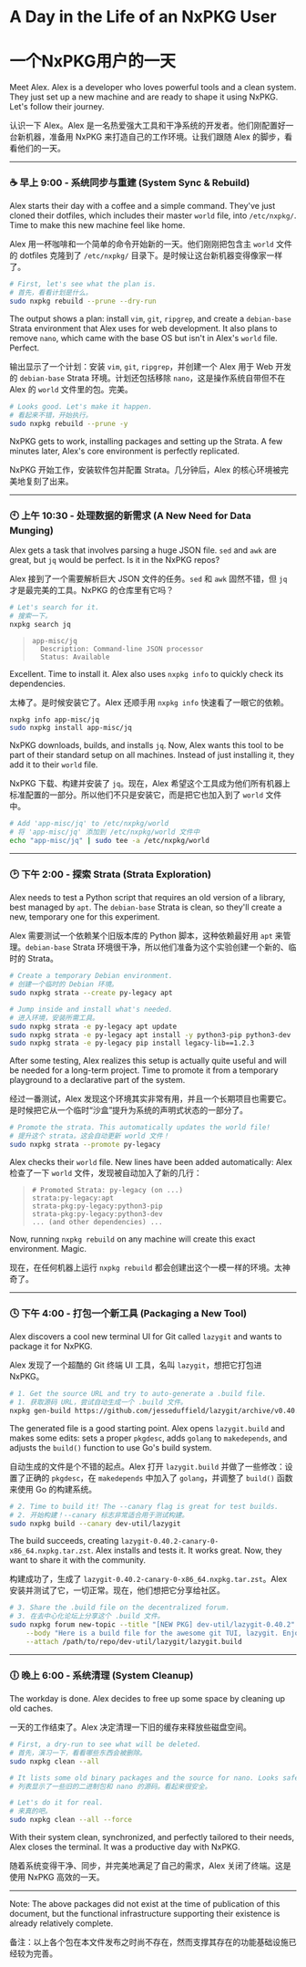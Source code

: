 # A Day in the Life of an NxPKG User
# 一个NxPKG用户的一天

Meet Alex. Alex is a developer who loves powerful tools and a clean system. They just set up a new machine and are ready to shape it using NxPKG. Let's follow their journey.

认识一下 Alex。Alex 是一名热爱强大工具和干净系统的开发者。他们刚配置好一台新机器，准备用 NxPKG 来打造自己的工作环境。让我们跟随 Alex 的脚步，看看他们的一天。

---

### ☕ 早上 9:00 - 系统同步与重建 (System Sync & Rebuild)

Alex starts their day with a coffee and a simple command. They've just cloned their dotfiles, which includes their master `world` file, into `/etc/nxpkg/`. Time to make this new machine feel like home.

Alex 用一杯咖啡和一个简单的命令开始新的一天。他们刚刚把包含主 `world` 文件的 dotfiles 克隆到了 `/etc/nxpkg/` 目录下。是时候让这台新机器变得像家一样了。

```bash
# First, let's see what the plan is.
# 首先，看看计划是什么。
sudo nxpkg rebuild --prune --dry-run
```

The output shows a plan: install `vim`, `git`, `ripgrep`, and create a `debian-base` Strata environment that Alex uses for web development. It also plans to remove `nano`, which came with the base OS but isn't in Alex's `world` file. Perfect.

输出显示了一个计划：安装 `vim`, `git`, `ripgrep`，并创建一个 Alex 用于 Web 开发的 `debian-base` Strata 环境。计划还包括移除 `nano`，这是操作系统自带但不在 Alex 的 `world` 文件里的包。完美。

```bash
# Looks good. Let's make it happen.
# 看起来不错，开始执行。
sudo nxpkg rebuild --prune -y
```

NxPKG gets to work, installing packages and setting up the Strata. A few minutes later, Alex's core environment is perfectly replicated.

NxPKG 开始工作，安装软件包并配置 Strata。几分钟后，Alex 的核心环境被完美地复刻了出来。

---

### 🕙 上午 10:30 - 处理数据的新需求 (A New Need for Data Munging)

Alex gets a task that involves parsing a huge JSON file. `sed` and `awk` are great, but `jq` would be perfect. Is it in the NxPKG repos?

Alex 接到了一个需要解析巨大 JSON 文件的任务。`sed` 和 `awk` 固然不错，但 `jq` 才是最完美的工具。NxPKG 的仓库里有它吗？

```bash
# Let's search for it.
# 搜索一下。
nxpkg search jq
```

> ```
> app-misc/jq
>   Description: Command-line JSON processor
>   Status: Available
> ```

Excellent. Time to install it. Alex also uses `nxpkg info` to quickly check its dependencies.

太棒了。是时候安装它了。Alex 还顺手用 `nxpkg info` 快速看了一眼它的依赖。

```bash
nxpkg info app-misc/jq
sudo nxpkg install app-misc/jq
```

NxPKG downloads, builds, and installs `jq`. Now, Alex wants this tool to be part of their standard setup on all machines. Instead of just installing it, they add it to their `world` file.

NxPKG 下载、构建并安装了 `jq`。现在，Alex 希望这个工具成为他们所有机器上标准配置的一部分。所以他们不只是安装它，而是把它也加入到了 `world` 文件中。

```bash
# Add 'app-misc/jq' to /etc/nxpkg/world
# 将 'app-misc/jq' 添加到 /etc/nxpkg/world 文件中
echo "app-misc/jq" | sudo tee -a /etc/nxpkg/world
```

---

### 🕑 下午 2:00 - 探索 Strata (Strata Exploration)

Alex needs to test a Python script that requires an old version of a library, best managed by `apt`. The `debian-base` Strata is clean, so they'll create a new, temporary one for this experiment.

Alex 需要测试一个依赖某个旧版本库的 Python 脚本，这种依赖最好用 `apt` 来管理。`debian-base` Strata 环境很干净，所以他们准备为这个实验创建一个新的、临时的 Strata。

```bash
# Create a temporary Debian environment.
# 创建一个临时的 Debian 环境。
sudo nxpkg strata --create py-legacy apt

# Jump inside and install what's needed.
# 进入环境，安装所需工具。
sudo nxpkg strata -e py-legacy apt update
sudo nxpkg strata -e py-legacy apt install -y python3-pip python3-dev
sudo nxpkg strata -e py-legacy pip install legacy-lib==1.2.3
```

After some testing, Alex realizes this setup is actually quite useful and will be needed for a long-term project. Time to promote it from a temporary playground to a declarative part of the system.

经过一番测试，Alex 发现这个环境其实非常有用，并且一个长期项目也需要它。是时候把它从一个临时“沙盒”提升为系统的声明式状态的一部分了。

```bash
# Promote the strata. This automatically updates the world file!
# 提升这个 strata。这会自动更新 world 文件！
sudo nxpkg strata --promote py-legacy
```

Alex checks their `world` file. New lines have been added automatically:
Alex 检查了一下 `world` 文件，发现被自动加入了新的几行：

> ```
> # Promoted Strata: py-legacy (on ...)
> strata:py-legacy:apt
> strata-pkg:py-legacy:python3-pip
> strata-pkg:py-legacy:python3-dev
> ... (and other dependencies) ...
> ```

Now, running `nxpkg rebuild` on any machine will create this exact environment. Magic.

现在，在任何机器上运行 `nxpkg rebuild` 都会创建出这个一模一样的环境。太神奇了。

---

### 🕓 下午 4:00 - 打包一个新工具 (Packaging a New Tool)

Alex discovers a cool new terminal UI for Git called `lazygit` and wants to package it for NxPKG.

Alex 发现了一个超酷的 Git 终端 UI 工具，名叫 `lazygit`，想把它打包进 NxPKG。

```bash
# 1. Get the source URL and try to auto-generate a .build file.
# 1. 获取源码 URL，尝试自动生成一个 .build 文件。
nxpkg gen-build https://github.com/jesseduffield/lazygit/archive/v0.40.2.tar.gz > lazygit.build
```

The generated file is a good starting point. Alex opens `lazygit.build` and makes some edits: sets a proper `pkgdesc`, adds `golang` to `makedepends`, and adjusts the `build()` function to use Go's build system.

自动生成的文件是个不错的起点。Alex 打开 `lazygit.build` 并做了一些修改：设置了正确的 `pkgdesc`，在 `makedepends` 中加入了 `golang`，并调整了 `build()` 函数来使用 Go 的构建系统。

```bash
# 2. Time to build it! The --canary flag is great for test builds.
# 2. 开始构建！--canary 标志非常适合用于测试构建。
sudo nxpkg build --canary dev-util/lazygit
```

The build succeeds, creating `lazygit-0.40.2-canary-0-x86_64.nxpkg.tar.zst`. Alex installs and tests it. It works great. Now, they want to share it with the community.

构建成功了，生成了 `lazygit-0.40.2-canary-0-x86_64.nxpkg.tar.zst`。Alex 安装并测试了它，一切正常。现在，他们想把它分享给社区。

```bash
# 3. Share the .build file on the decentralized forum.
# 3. 在去中心化论坛上分享这个 .build 文件。
sudo nxpkg forum new-topic --title "[NEW PKG] dev-util/lazygit-0.40.2" \
    --body "Here is a build file for the awesome git TUI, lazygit. Enjoy!" \
    --attach /path/to/repo/dev-util/lazygit/lazygit.build
```

---

### 🕕 晚上 6:00 - 系统清理 (System Cleanup)

The workday is done. Alex decides to free up some space by cleaning up old caches.

一天的工作结束了。Alex 决定清理一下旧的缓存来释放些磁盘空间。

```bash
# First, a dry-run to see what will be deleted.
# 首先，演习一下，看看哪些东西会被删除。
sudo nxpkg clean --all

# It lists some old binary packages and the source for nano. Looks safe.
# 列表显示了一些旧的二进制包和 nano 的源码。看起来很安全。

# Let's do it for real.
# 来真的吧。
sudo nxpkg clean --all --force
```

With their system clean, synchronized, and perfectly tailored to their needs, Alex closes the terminal. It was a productive day with NxPKG.

随着系统变得干净、同步，并完美地满足了自己的需求，Alex 关闭了终端。这是使用 NxPKG 高效的一天。

---

Note: The above packages did not exist at the time of publication of this document, but the functional infrastructure supporting their existence is already relatively complete.

备注：以上各个包在本文件发布之时尚不存在，然而支撑其存在的功能基础设施已经较为完善。
